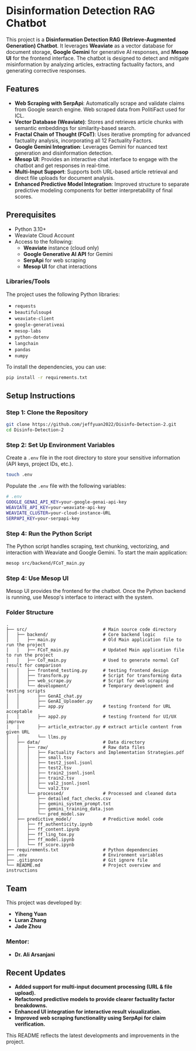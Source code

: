 # Disinformation Detection RAG Chatbot

This project is a **Disinformation Detection RAG (Retrieve-Augmented Generation) Chatbot**. It leverages **Weaviate** as a vector database for document storage, **Google Gemini** for generative AI responses, and **Mesop UI** for the frontend interface. The chatbot is designed to detect and mitigate misinformation by analyzing articles, extracting factuality factors, and generating corrective responses.

## Features

- **Web Scraping with SerpApi**: Automatically scrape and validate claims from Google search engine. Web scraped data from PolitiFact used for ICL.
- **Vector Database (Weaviate)**: Stores and retrieves article chunks with semantic embeddings for similarity-based search.
- **Fractal Chain of Thought (FCoT)**: Uses iterative prompting for advanced factuality analysis, incorporating all 12 Factuality Factors.
- **Google Gemini Integration**: Leverages Gemini for nuanced text generation and disinformation detection.
- **Mesop UI**: Provides an interactive chat interface to engage with the chatbot and get responses in real-time.
- **Multi-Input Support**: Supports both URL-based article retrieval and direct file uploads for document analysis.
- **Enhanced Predictive Model Integration**: Improved structure to separate predictive modeling components for better interpretability of final scores.


## Prerequisites

- Python 3.10+
- Weaviate Cloud Account
- Access to the following:
  - **Weaviate** instance (cloud only)
  - **Google Generative AI API** for Gemini
  - **SerpApi** for web scraping
  - **Mesop UI** for chat interactions

### Libraries/Tools

The project uses the following Python libraries:

- `requests`
- `beautifulsoup4`
- `weaviate-client`
- `google-generativeai`
- `mesop-labs`
- `python-dotenv`
- `langchain`
- `pandas`
- `numpy`

To install the dependencies, you can use:

```bash
pip install -r requirements.txt
```

## Setup Instructions

### Step 1: Clone the Repository
```bash
git clone https://github.com/jeffyuan2022/Disinfo-Detection-2.git
cd Disinfo-Detection-2
```

### Step 2: Set Up Environment Variables
Create a `.env` file in the root directory to store your sensitive information (API keys, project IDs, etc.).
```bash
touch .env
```
Populate the `.env` file with the following variables:
```bash
# .env
GOOGLE_GENAI_API_KEY=your-google-genai-api-key
WEAVIATE_API_KEY=your-weaviate-api-key
WEAVIATE_CLUSTER=your-cloud-instance-URL
SERPAPI_KEY=your-serpapi-key
```

### Step 4: Run the Python Script
The Python script handles scraping, text chunking, vectorizing, and interaction with Weaviate and Google Gemini. To start the main application:
```bash
mesop src/backend/FCoT_main.py
```

### Step 4: Use Mesop UI
Mesop UI provides the frontend for the chatbot. Once the Python backend is running, use Mesop's interface to interact with the system.

### Folder Structure

    .
    ├── src/                             # Main source code directory
    │   ├── backend/                     # Core backend logic
    │   │   ├── main.py                  # Old Main application file to run the project
    │   │   ├── FCoT_main.py             # Updated Main application file to run the project
    │   │   ├── CoT_main.py              # Used to generate normal CoT result for comparison
    │   │   ├── frontend_testing.py      # testing frontend design
    │   │   ├── Transform.py             # Script for transforming data
    │   │   ├── web_scrape.py            # Script for web scraping
    │   │   └── development/             # Temporary development and testing scripts
    │   │       ├── GenAI_chat.py
    │   │       ├── GenAI_Uploader.py
    │   │       ├── app.py               # testing frontend for URL acceptable
    │   │       ├── app2.py              # testing frontend for UI/UX improve
    │   │       ├── article_extractor.py # extract article content from given URL
    │   │       └── llms.py
    │   ├── data/                        # Data directory
    │   │   ├── raw/                     # Raw data files
    │   │   │   ├── Factuality Factors and Implementation Strategies.pdf
    │   │   │   ├── small.tsv
    │   │   │   ├── test2_jsonl.jsonl
    │   │   │   ├── test2.tsv
    │   │   │   ├── train2_jsonl.jsonl
    │   │   │   ├── train2.tsv
    │   │   │   ├── val2_jsonl.jsonl
    │   │   │   └── val2.tsv
    │   │   └── processed/               # Processed and cleaned data
    │   │       ├── detailed_fact_checks.csv
    │   │       ├── gemini_system_prompt.txt
    │   │       ├── gemini_training_data.json
    │   │       └── pred_model.sav
    │   ├── predictive_model/            # Predictive model code
    │   │   ├── ff_authenticity.ipynb
    │   │   ├── ff_content.ipynb
    │   │   ├── ff_ling_tox.py
    │   │   ├── ff_model.ipynb
    │   │   └── ff_score.ipynb
    ├── requirements.txt                 # Python dependencies
    ├── .env                             # Environment variables
    ├── .gitignore                       # Git ignore file
    └── README.md                        # Project overview and instructions



## Team
This project was developed by:

- **Yiheng Yuan**
- **Luran Zhang**
- **Jade Zhou**

### Mentor:

- **Dr. Ali Arsanjani**

## Recent Updates
- **Added support for multi-input document processing (URL & file upload).**
- **Refactored predictive models to provide clearer factuality factor breakdowns.**
- **Enhanced UI integration for interactive result visualization.**
- **Improved web scraping functionality using SerpApi for claim verification.**

This README reflects the latest developments and improvements in the project.